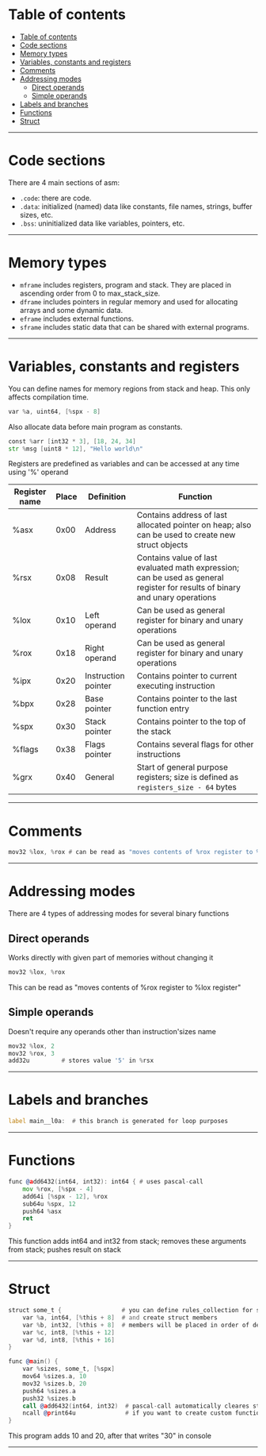 # Table of contents

<!-- TOC -->
* [Table of contents](#table-of-contents)
* [Code sections](#code-sections)
* [Memory types](#memory-types)
* [Variables, constants and registers](#variables-constants-and-registers)
* [Comments](#comments)
* [Addressing modes](#addressing-modes)
	* [Direct operands](#direct-operands)
	* [Simple operands](#simple-operands)
* [Labels and branches](#labels-and-branches)
* [Functions](#functions)
* [Struct](#struct)
<!-- TOC -->

---

# Code sections

There are 4 main sections of asm:

- `.code`: there are code.
- `.data`: initialized (named) data like constants, file names, strings, buffer sizes, etc.
- `.bss`: uninitialized data like variables, pointers, etc.

---

# Memory types

- `mframe` includes registers, program and stack. They are placed in ascending order from 0 to max_stack_size.
- `dframe` includes pointers in regular memory and used for allocating arrays and some dynamic data.
- `eframe` includes external functions.
- `sframe` includes static data that can be shared with external programs.

---

# Variables, constants and registers

You can define names for memory regions from stack and heap.
This only affects compilation time.

```asm
var %a, uint64, [%spx - 8]
```

Also allocate data before main program as constants.

```asm
const %arr [int32 * 3], [18, 24, 34]
str %msg [uint8 * 12], "Hello world\n"
```

Registers are predefined as variables and can be accessed at any time using '%' operand

| Register name | Place | Definition          | Function                                                                                                                     |
|---------------|-------|---------------------|------------------------------------------------------------------------------------------------------------------------------|
| %asx          | 0x00  | Address             | Contains address of last allocated pointer on heap; also can be used to create new struct objects                            |
| %rsx          | 0x08  | Result              | Contains value of last evaluated math expression; can be used as general register for results of binary and unary operations |
| %lox          | 0x10  | Left operand        | Can be used as general register for binary and unary operations                                                              |
| %rox          | 0x18  | Right operand       | Can be used as general register for binary and unary operations                                                              |
| %ipx          | 0x20  | Instruction pointer | Contains pointer to current executing instruction                                                                            |
| %bpx          | 0x28  | Base pointer        | Contains pointer to the last function entry                                                                                  |
| %spx          | 0x30  | Stack pointer       | Contains pointer to the top of the stack                                                                                     |
| %flags        | 0x38  | Flags pointer       | Contains several flags for other instructions                                                                                |
| %grx          | 0x40  | General             | Start of general purpose registers; size is defined as `registers_size - 64` bytes                                           |

---

# Comments

```asm
mov32 %lox, %rox # can be read as "moves contents of %rox register to %lox register"
```

---

# Addressing modes

There are 4 types of addressing modes for several binary functions

## Direct operands

Works directly with given part of memories without changing it

```asm
mov32 %lox, %rox
```

This can be read as "moves contents of %rox register to %lox register"

## Simple operands

Doesn't require any operands other than instruction'sizes name

```asm
mov32 %lox, 2
mov32 %rox, 3
add32u         # stores value '5' in %rsx 
```

---

# Labels and branches

```asm
label main__l0a:  # this branch is generated for loop purposes
```

---

# Functions

```asm
func @add6432(int64, int32): int64 { # uses pascal-call
    mov %rox, [%spx - 4]
    add64i [%spx - 12], %rox
    sub64u %spx, 12
    push64 %asx
    ret
}
```

This function adds int64 and int32 from stack; removes these arguments from stack; pushes result on stack

---

# Struct

```asm
struct some_t {	                # you can define rules_collection for struct align
    var %a, int64, [%this + 8]  # and create struct members
    var %b, int32, [%this + 8]  # members will be placed in order of defining
    var %c, int8, [%this + 12]
    var %d, int8, [%this + 16]
}

func @main() {
    var %sizes, some_t, [%spx]
    mov64 %sizes.a, 10
    mov32 %sizes.b, 20
    push64 %sizes.a
    push32 %sizes.b
    call @add6432(int64, int32)  # pascal-call automatically cleares stack from arguments
    ncall @print64u 	         # if you want to create custom functions from C++, make wraper for it
}
```

This program adds 10 and 20, after that writes "30" in console

---